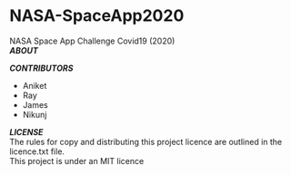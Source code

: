 # NASA-SpaceApp2020
NASA Space App Challenge Covid19 (2020)  
***ABOUT***



***CONTRIBUTORS***  
- Aniket  
- Ray    
- James  
- Nikunj  

***LICENSE***  
The rules for copy and distributing this project licence are outlined in the licence.txt file.  
This project is under an MIT licence  


